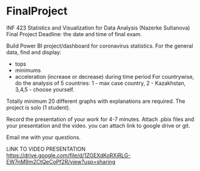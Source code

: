 # FinalProject
INF 423 Statistics and Visualization for Data Analysis (Nazerke Sultanova) Final Project
Deadline: the date and time of final exam.

Build Power BI project/dashboard for coronavirus statistics.
For the general data, find and display:
- tops
- minimums
- acceleration (increase or decrease) during time period
For countrywise, do the analysis of 5 countries: 1 - max case country, 2 - Kazakhstan, 3,4,5 - choose yourself.

Totally minimum 20 different graphs with explanations are required.
The project is solo (1 student).

Record the presentation of your work for 4-7 minutes. 
Attach .pbix files and your presentation and the video. you can attach link to google drive or git.

Email me with your questions.


LINK TO VIDEO PRESENTATION https://drive.google.com/file/d/1ZGEXdKoRXjRLG-EW7nM9m2CtQeCoPf2R/view?usp=sharing
